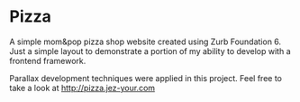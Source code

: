 # Pizza
A simple mom&pop pizza shop website created using Zurb Foundation 6. Just a simple layout to demonstrate a portion of my ability to develop with a frontend framework.

Parallax development techniques were applied in this project. Feel free to take a look at http://pizza.jez-your.com